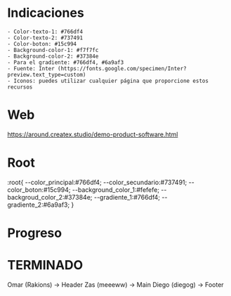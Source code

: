 # Indicaciones
    - Color-texto-1: #766df4
    - Color-texto-2: #737491
    - Color-boton: #15c994
    - Background-color-1: #f7f7fc
    - Background-color-2: #37384e
    - Para el gradiente: #766df4, #6a9af3
    - Fuente: Inter (https://fonts.google.com/specimen/Inter?preview.text_type=custom)
    - Iconos: puedes utilizar cualquier página que proporcione estos recursos

# Web
https://around.createx.studio/demo-product-software.html 

# Root

:root{
    --color_principal:#766df4;
    --color_secundario:#737491;
    --color_boton:#15c994;
    --background_color_1:#fefefe;
    --backgroud_color_2:#37384e;
    --gradiente_1:#766df4;
    --gradiente_2:#6a9af3;
}

# Progreso
# TERMINADO

Omar (Rakions) -> Header
Zas (meeeww) -> Main
Diego (diegog) -> Footer

